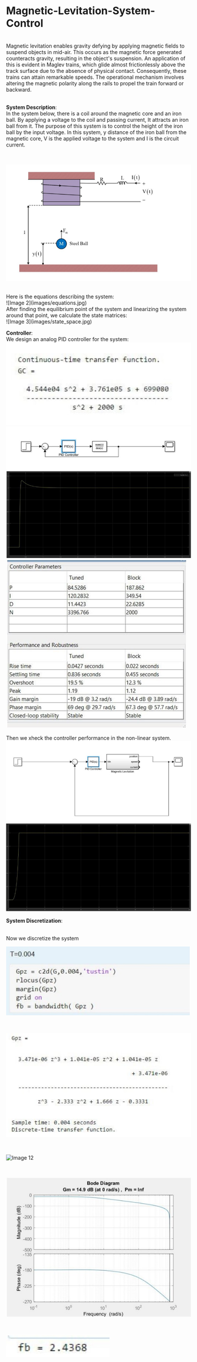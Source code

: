 # Magnetic-Levitation-System-Control
<br>
Magnetic levitation enables gravity defying by applying magnetic fields to suspend objects in mid-air. This occurs as the magnetic force generated counteracts gravity, resulting in the object's suspension. An application of this is evident in Maglev trains, which glide almost frictionlessly above the track surface due to the absence of physical contact. Consequently, these trains can attain remarkable speeds. The operational mechanism involves altering the magnetic polarity along the rails to propel the train forward or backward.
<br>
<br>

__System Description__:
<br>
In the system below, there is a coil around the magnetic core and an iron ball. By applying a voltage to the coil and passing current, It attracts an iron ball from it. The purpose of this system is to control the height of the iron ball by the input voltage. In this system, y distance of the iron ball from the magnetic core, V  is the applied voltage to the system and I is the circuit current.

<br>

![Image 1](images/system.jpg)


<br>
Here is the equations describing the system:
<br>
![Image 2](images/equations.jpg)
<br>
After finding the equilibrium point of the system and linearizing the system around that point, we calculate the state matrices:
<br>
![Image 3](images/state_space.jpg)
<br>

__Controller__:
<br>
We design an analog PID controller for the system:
<br>
![Image 4](images/analog_controller_function.jpg)
<br>
![Image 5](images/analog_controller_system.jpg)
<br>
![Image 6](images/analog_controller_diagram.jpg)
<br>
![Image 7](images/analog_controller_params.jpg)
<br>
<br>
Then we xheck the controller performance in the non-linear system.
<br>
![Image 8](images/analog_controller_nonlinear.jpg)
<br>
![Image 9](images/analog_controller_nonlinear_diagram.jpg)
<br>

__System Discretization__:

<br>
Now we discretize the system
<br>

![Image 10](images/discrete.jpg)

<br>

![Image 11](images/discrete_transfer_func.jpg)


<br>

![Image 12](images/dimages/discrete_rlocus.jpg.jpg)

<br> 

![Image 13](images/discrete_bode.jpg)


<br>

![Image 14](images/discrete_band_width.jpg)
<br>
